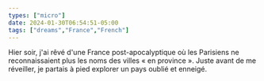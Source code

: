 ```yaml
---
types: ["micro"]
date: 2024-01-30T06:54:51-05:00
tags: ["dreams","France","French"]
---
```

Hier soir, j'ai rêvé d'une France post-apocalyptique où les Parisiens ne reconnaissaient plus les noms des villes « en province ». Juste avant de me réveiller, je partais à pied explorer un pays oublié et enneigé.
